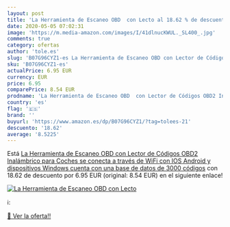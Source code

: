 ```yaml
---
layout: post
title: 'La Herramienta de Escaneo OBD  con Lecto al 18.62 % de descuento'
date: 2020-05-05 07:02:31
image: 'https://m.media-amazon.com/images/I/41dlnucKWUL._SL400_.jpg'
comments: true
category: ofertas
author: 'tole.es'
slug: 'B07G96CYZ1-es La Herramienta de Escaneo OBD con Lector de Códigos OBD2...'
sku: 'B07G96CYZ1-es'
actualPrice: 6.95 EUR
currency: EUR
price: 6.95
comparePrice: 8.54 EUR
prodname: 'La Herramienta de Escaneo OBD  con Lector de Códigos OBD2 Inalámbrico para Coches se conecta a través de WiFi con IOS  Android y dispositivos Windows  cuenta con una base de datos de 3000 códigos'
country: 'es'
flag: '🇪🇸'
brand: ''
buyurl: 'https://www.amazon.es/dp/B07G96CYZ1/?tag=tolees-21'
descuento: '18.62'
average: '8.5225'
---
```


Está [La Herramienta de Escaneo OBD  con Lector de Códigos OBD2 Inalámbrico para Coches se conecta a través de WiFi con IOS  Android y dispositivos Windows  cuenta con una base de datos de 3000 códigos](https://www.amazon.es/dp/B07G96CYZ1/?tag=tolees-21) con 18.62 de descuento por 6.95 EUR (original: 8.54 EUR) en el siguiente enlace!

[![La Herramienta de Escaneo OBD  con Lecto](https://m.media-amazon.com/images/I/41dlnucKWUL._SL400_.jpg)](https://www.amazon.es/dp/B07G96CYZ1/?tag=tolees-21)

ℹ️:


[🛒 Ver la oferta!!](https://www.amazon.es/dp/B07G96CYZ1/?tag=tolees-21)
